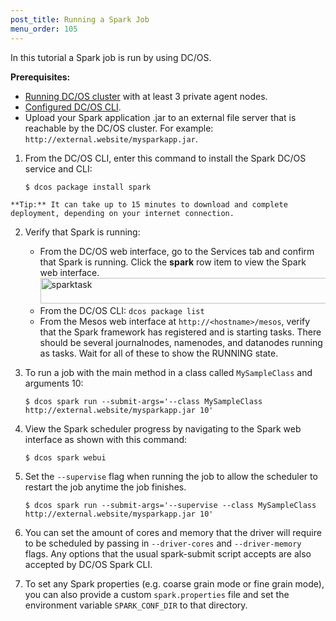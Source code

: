 ```yaml
---
post_title: Running a Spark Job
menu_order: 105
---
```

In this tutorial a Spark job is run by using DC/OS.

**Prerequisites:**

  * [Running DC/OS cluster][1] with at least 3 private agent nodes.
  * [Configured DC/OS CLI][2].
  * Upload your Spark application .jar to an external file server that is reachable by the DC/OS cluster. For example: `http://external.website/mysparkapp.jar`.

  1. From the DC/OS CLI, enter this command to install the Spark DC/OS service and CLI:
    
        `$ dcos package install spark
        `
    
    **Tip:** It can take up to 15 minutes to download and complete deployment, depending on your internet connection.

  2. Verify that Spark is running:
    
      * From the DC/OS web interface, go to the Services tab and confirm that Spark is running. Click the **spark** row item to view the Spark web interface. <a href="/wp-content/uploads/2015/12/sparktask.png" rel="attachment wp-att-1236"><img src="/wp-content/uploads/2015/12/sparktask.png" alt="sparktask" width="717" height="41" class="alignnone size-full wp-image-1236" /></a>
      * From the DC/OS CLI: `dcos package list`
      * From the Mesos web interface at `http://<hostname>/mesos`, verify that the Spark framework has registered and is starting tasks. There should be several journalnodes, namenodes, and datanodes running as tasks. Wait for all of these to show the RUNNING state.

  3. To run a job with the main method in a class called `MySampleClass` and arguments 10:
    
        `$ dcos spark run --submit-args='--class MySampleClass http://external.website/mysparkapp.jar 10'
        `

  4. View the Spark scheduler progress by navigating to the Spark web interface as shown with this command:
    
        `$ dcos spark webui
        `

  5. Set the `--supervise` flag when running the job to allow the scheduler to restart the job anytime the job finishes.
    
        `$ dcos spark run --submit-args='--supervise --class MySampleClass http://external.website/mysparkapp.jar 10'
        `

  6. You can set the amount of cores and memory that the driver will require to be scheduled by passing in `--driver-cores` and `--driver-memory` flags. Any options that the usual spark-submit script accepts are also accepted by DC/OS Spark CLI.

  7. To set any Spark properties (e.g. coarse grain mode or fine grain mode), you can also provide a custom `spark.properties` file and set the environment variable `SPARK_CONF_DIR` to that directory.

 [1]: /administration/installing/
 [2]: /usage/cli/install/